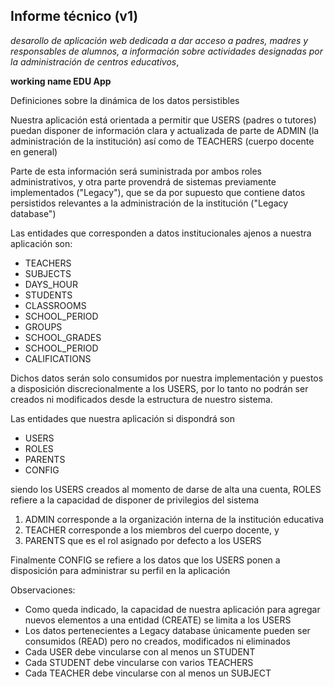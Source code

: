 Informe técnico (v1)
---

_desarollo de aplicación web dedicada a dar acceso a padres, madres y responsables de alumnos, a información sobre actividades designadas por la administración de centros educativos_,

**working name EDU App**

Definiciones sobre la dinámica de los datos persistibles

Nuestra aplicación está orientada a permitir que USERS (padres o tutores) puedan disponer de información clara y actualizada de parte de ADMIN (la administración de la institución) así como de TEACHERS (cuerpo docente en general)

Parte de esta información será suministrada por ambos roles administrativos, y otra parte provendrá de sistemas previamente implementados ("Legacy"), que se da por supuesto que contiene datos persistidos relevantes a la administración de la institución ("Legacy database")

Las entidades que corresponden a datos institucionales ajenos a nuestra aplicación son:
* TEACHERS
* SUBJECTS
* DAYS_HOUR
* STUDENTS
* CLASSROOMS
* SCHOOL_PERIOD
* GROUPS
* SCHOOL_GRADES
* SCHOOL_PERIOD
* CALIFICATIONS

Dichos datos serán solo consumidos por nuestra implementación y puestos a disposición discrecionalmente a los USERS, por lo tanto no podrán ser creados ni modificados desde la estructura de nuestro sistema.

Las entidades que nuestra aplicación si dispondrá son

* USERS
* ROLES
* PARENTS
* CONFIG

siendo los USERS creados al momento de darse de alta una cuenta, ROLES refiere a la capacidad de disponer de privilegios del sistema
1. ADMIN corresponde a la organización interna de la institución educativa
2. TEACHER corresponde a los miembros del cuerpo docente, y
3. PARENTS que es el rol asignado por defecto a los USERS

Finalmente CONFIG se refiere a los datos que los USERS ponen a disposición para administrar su perfil en la aplicación

Observaciones:
* Como queda indicado, la capacidad de nuestra aplicación para agregar nuevos elementos a una entidad (CREATE) se limita a los USERS
* Los datos pertenecientes a Legacy database únicamente pueden ser consumidos (READ) pero no creados, modificados ni eliminados
* Cada USER debe vincularse con al menos un STUDENT
* Cada STUDENT debe vincularse con varios TEACHERS
* Cada TEACHER debe vincularse con al menos un SUBJECT